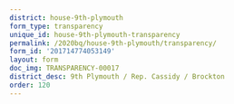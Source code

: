 ```yaml
---
district: house-9th-plymouth
form_type: transparency
unique_id: house-9th-plymouth-transparency
permalink: /2020bq/house-9th-plymouth/transparency/
form_id: '201714774053149'
layout: form
doc_img: TRANSPARENCY-00017
district_desc: 9th Plymouth / Rep. Cassidy / Brockton
order: 120
---
```

